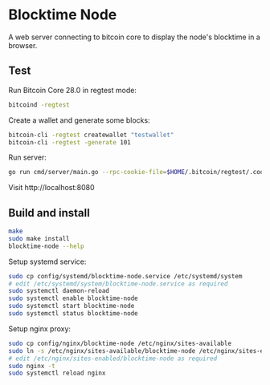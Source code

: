 # Blocktime Node

A web server connecting to bitcoin core to display the node's blocktime in a browser.

## Test

Run Bitcoin Core 28.0 in regtest mode:

```bash
bitcoind -regtest
```

Create a wallet and generate some blocks:

```bash
bitcoin-cli -regtest createwallet "testwallet"
bitcoin-cli -regtest -generate 101
```

Run server:

```bash
go run cmd/server/main.go --rpc-cookie-file=$HOME/.bitcoin/regtest/.cookie --rpc-url=http://localhost:18443
```

Visit http://localhost:8080

## Build and install

```bash
make
sudo make install
blocktime-node --help
```

Setup systemd service:

```bash
sudo cp config/systemd/blocktime-node.service /etc/systemd/system
# edit /etc/systemd/system/blocktime-node.service as required
sudo systemctl daemon-reload
sudo systemctl enable blocktime-node
sudo systemctl start blocktime-node
sudo systemctl status blocktime-node
```

Setup nginx proxy:

```bash
sudo cp config/nginx/blocktime-node /etc/nginx/sites-available
sudo ln -s /etc/nginx/sites-available/blocktime-node /etc/nginx/sites-enabled
# edit /etc/nginx/sites-enabled/blocktime-node as required
sudo nginx -t
sudo systemctl reload nginx
```
